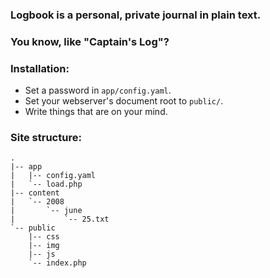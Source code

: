 ### Logbook is a personal, private journal in plain text.

### You know, like "Captain's Log"?

### Installation:

- Set a password in `app/config.yaml`.
- Set your webserver's document root to `public/`.
- Write things that are on your mind.

### Site structure:

	.
	|-- app
	|   |-- config.yaml
	|   `-- load.php
	|-- content
	|   `-- 2008
	|       `-- june
	|           `-- 25.txt
	`-- public
	    |-- css
	    |-- img
	    |-- js
	    `-- index.php
